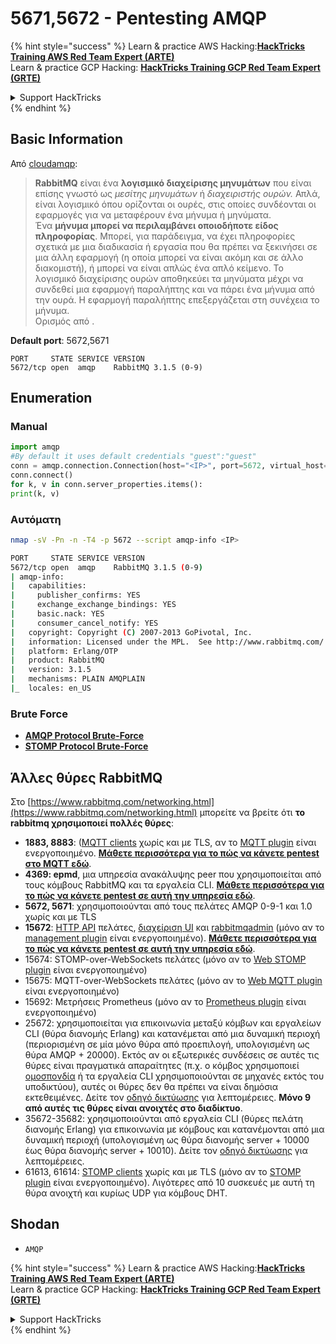 # 5671,5672 - Pentesting AMQP

{% hint style="success" %}
Learn & practice AWS Hacking:<img src="/.gitbook/assets/arte.png" alt="" data-size="line">[**HackTricks Training AWS Red Team Expert (ARTE)**](https://training.hacktricks.xyz/courses/arte)<img src="/.gitbook/assets/arte.png" alt="" data-size="line">\
Learn & practice GCP Hacking: <img src="/.gitbook/assets/grte.png" alt="" data-size="line">[**HackTricks Training GCP Red Team Expert (GRTE)**<img src="/.gitbook/assets/grte.png" alt="" data-size="line">](https://training.hacktricks.xyz/courses/grte)

<details>

<summary>Support HackTricks</summary>

* Check the [**subscription plans**](https://github.com/sponsors/carlospolop)!
* **Join the** 💬 [**Discord group**](https://discord.gg/hRep4RUj7f) or the [**telegram group**](https://t.me/peass) or **follow** us on **Twitter** 🐦 [**@hacktricks\_live**](https://twitter.com/hacktricks\_live)**.**
* **Share hacking tricks by submitting PRs to the** [**HackTricks**](https://github.com/carlospolop/hacktricks) and [**HackTricks Cloud**](https://github.com/carlospolop/hacktricks-cloud) github repos.

</details>
{% endhint %}

## Basic Information

Από [cloudamqp](https://www.cloudamqp.com/blog/2015-05-18-part1-rabbitmq-for-beginners-what-is-rabbitmq.html):

> **RabbitMQ** είναι ένα **λογισμικό διαχείρισης μηνυμάτων** που είναι επίσης γνωστό ως _μεσίτης μηνυμάτων_ ή _διαχειριστής ουρών._ Απλά, είναι λογισμικό όπου ορίζονται οι ουρές, στις οποίες συνδέονται οι εφαρμογές για να μεταφέρουν ένα μήνυμα ή μηνύματα.\
> Ένα **μήνυμα μπορεί να περιλαμβάνει οποιοδήποτε είδος πληροφορίας**. Μπορεί, για παράδειγμα, να έχει πληροφορίες σχετικά με μια διαδικασία ή εργασία που θα πρέπει να ξεκινήσει σε μια άλλη εφαρμογή (η οποία μπορεί να είναι ακόμη και σε άλλο διακομιστή), ή μπορεί να είναι απλώς ένα απλό κείμενο. Το λογισμικό διαχείρισης ουρών αποθηκεύει τα μηνύματα μέχρι να συνδεθεί μια εφαρμογή παραλήπτης και να πάρει ένα μήνυμα από την ουρά. Η εφαρμογή παραλήπτης επεξεργάζεται στη συνέχεια το μήνυμα.\
Ορισμός από .

**Default port**: 5672,5671
```
PORT     STATE SERVICE VERSION
5672/tcp open  amqp    RabbitMQ 3.1.5 (0-9)
```
## Enumeration

### Manual
```python
import amqp
#By default it uses default credentials "guest":"guest"
conn = amqp.connection.Connection(host="<IP>", port=5672, virtual_host="/")
conn.connect()
for k, v in conn.server_properties.items():
print(k, v)
```
### Αυτόματη
```bash
nmap -sV -Pn -n -T4 -p 5672 --script amqp-info <IP>

PORT     STATE SERVICE VERSION
5672/tcp open  amqp    RabbitMQ 3.1.5 (0-9)
| amqp-info:
|   capabilities:
|     publisher_confirms: YES
|     exchange_exchange_bindings: YES
|     basic.nack: YES
|     consumer_cancel_notify: YES
|   copyright: Copyright (C) 2007-2013 GoPivotal, Inc.
|   information: Licensed under the MPL.  See http://www.rabbitmq.com/
|   platform: Erlang/OTP
|   product: RabbitMQ
|   version: 3.1.5
|   mechanisms: PLAIN AMQPLAIN
|_  locales: en_US
```
### Brute Force

* [**AMQP Protocol Brute-Force**](../generic-methodologies-and-resources/brute-force.md#amqp-activemq-rabbitmq-qpid-joram-and-solace)
* [**STOMP Protocol Brute-Force**](../generic-methodologies-and-resources/brute-force.md#stomp-activemq-rabbitmq-hornetq-and-openmq)

## Άλλες θύρες RabbitMQ

Στο [https://www.rabbitmq.com/networking.html](https://www.rabbitmq.com/networking.html) μπορείτε να βρείτε ότι **το rabbitmq χρησιμοποιεί πολλές θύρες**:

* **1883, 8883**: ([MQTT clients](http://mqtt.org) χωρίς και με TLS, αν το [MQTT plugin](https://www.rabbitmq.com/mqtt.html) είναι ενεργοποιημένο. [**Μάθετε περισσότερα για το πώς να κάνετε pentest στο MQTT εδώ**](1883-pentesting-mqtt-mosquitto.md).
* **4369: epmd**, μια υπηρεσία ανακάλυψης peer που χρησιμοποιείται από τους κόμβους RabbitMQ και τα εργαλεία CLI. [**Μάθετε περισσότερα για το πώς να κάνετε pentest σε αυτή την υπηρεσία εδώ**](4369-pentesting-erlang-port-mapper-daemon-epmd.md).
* **5672, 5671**: χρησιμοποιούνται από τους πελάτες AMQP 0-9-1 και 1.0 χωρίς και με TLS
* **15672**: [HTTP API](https://www.rabbitmq.com/management.html) πελάτες, [διαχείριση UI](https://www.rabbitmq.com/management.html) και [rabbitmqadmin](https://www.rabbitmq.com/management-cli.html) (μόνο αν το [management plugin](https://www.rabbitmq.com/management.html) είναι ενεργοποιημένο). [**Μάθετε περισσότερα για το πώς να κάνετε pentest σε αυτή την υπηρεσία εδώ**](15672-pentesting-rabbitmq-management.md).
* 15674: STOMP-over-WebSockets πελάτες (μόνο αν το [Web STOMP plugin](https://www.rabbitmq.com/web-stomp.html) είναι ενεργοποιημένο)
* 15675: MQTT-over-WebSockets πελάτες (μόνο αν το [Web MQTT plugin](https://www.rabbitmq.com/web-mqtt.html) είναι ενεργοποιημένο)
* 15692: Μετρήσεις Prometheus (μόνο αν το [Prometheus plugin](https://www.rabbitmq.com/prometheus.html) είναι ενεργοποιημένο)
* 25672: χρησιμοποιείται για επικοινωνία μεταξύ κόμβων και εργαλείων CLI (θύρα διανομής Erlang) και κατανέμεται από μια δυναμική περιοχή (περιορισμένη σε μία μόνο θύρα από προεπιλογή, υπολογισμένη ως θύρα AMQP + 20000). Εκτός αν οι εξωτερικές συνδέσεις σε αυτές τις θύρες είναι πραγματικά απαραίτητες (π.χ. ο κόμβος χρησιμοποιεί [ομοσπονδία](https://www.rabbitmq.com/federation.html) ή τα εργαλεία CLI χρησιμοποιούνται σε μηχανές εκτός του υποδικτύου), αυτές οι θύρες δεν θα πρέπει να είναι δημόσια εκτεθειμένες. Δείτε τον [οδηγό δικτύωσης](https://www.rabbitmq.com/networking.html) για λεπτομέρειες. **Μόνο 9 από αυτές τις θύρες είναι ανοιχτές στο διαδίκτυο**.
* 35672-35682: χρησιμοποιούνται από εργαλεία CLI (θύρες πελάτη διανομής Erlang) για επικοινωνία με κόμβους και κατανέμονται από μια δυναμική περιοχή (υπολογισμένη ως θύρα διανομής server + 10000 έως θύρα διανομής server + 10010). Δείτε τον [οδηγό δικτύωσης](https://www.rabbitmq.com/networking.html) για λεπτομέρειες.
* 61613, 61614: [STOMP clients](https://stomp.github.io/stomp-specification-1.2.html) χωρίς και με TLS (μόνο αν το [STOMP plugin](https://www.rabbitmq.com/stomp.html) είναι ενεργοποιημένο). Λιγότερες από 10 συσκευές με αυτή τη θύρα ανοιχτή και κυρίως UDP για κόμβους DHT.

## Shodan

* `AMQP`

{% hint style="success" %}
Learn & practice AWS Hacking:<img src="/.gitbook/assets/arte.png" alt="" data-size="line">[**HackTricks Training AWS Red Team Expert (ARTE)**](https://training.hacktricks.xyz/courses/arte)<img src="/.gitbook/assets/arte.png" alt="" data-size="line">\
Learn & practice GCP Hacking: <img src="/.gitbook/assets/grte.png" alt="" data-size="line">[**HackTricks Training GCP Red Team Expert (GRTE)**<img src="/.gitbook/assets/grte.png" alt="" data-size="line">](https://training.hacktricks.xyz/courses/grte)

<details>

<summary>Support HackTricks</summary>

* Check the [**subscription plans**](https://github.com/sponsors/carlospolop)!
* **Join the** 💬 [**Discord group**](https://discord.gg/hRep4RUj7f) or the [**telegram group**](https://t.me/peass) or **follow** us on **Twitter** 🐦 [**@hacktricks\_live**](https://twitter.com/hacktricks\_live)**.**
* **Share hacking tricks by submitting PRs to the** [**HackTricks**](https://github.com/carlospolop/hacktricks) and [**HackTricks Cloud**](https://github.com/carlospolop/hacktricks-cloud) github repos.

</details>
{% endhint %}
